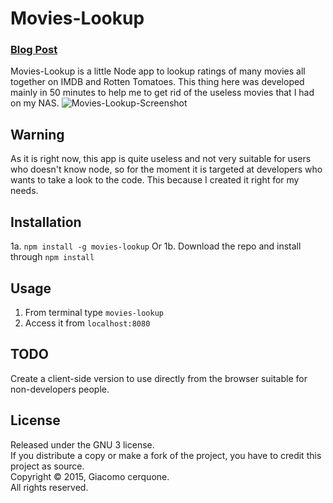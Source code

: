 # Movies-Lookup
### [Blog Post](http://blog.giacomocerquone.com/movies-lookup-how-to-delete-600-movies-istantly/)<br/>
Movies-Lookup is a little Node app to lookup ratings of many movies all together on IMDB and Rotten Tomatoes. This thing here was developed mainly in 50 minutes to help me to get rid of the useless movies that I had on my NAS.
![Movies-Lookup-Screenshot](http://blog.giacomocerquone.com/wp-content/uploads/2015/12/Movies-Lookup-screenshot.jpg?4560df)

## Warning
As it is right now, this app is quite useless and not very suitable for users who doesn't know node, so for the moment it is targeted at developers who wants to take a look to the code. This because I created it right for my needs.

## Installation
1a. `npm install -g movies-lookup`
Or
1b. Download the repo and install through `npm install`

## Usage
1. From terminal type `movies-lookup`
2. Access it from `localhost:8080`

## TODO
Create a client-side version to use directly from the browser suitable for non-developers people.

## License
Released under the GNU 3 license.<br>
If you distribute a copy or make a fork of the project, you have to credit this project as source.<br>
Copyright © 2015, Giacomo cerquone.<br>
All rights reserved.
